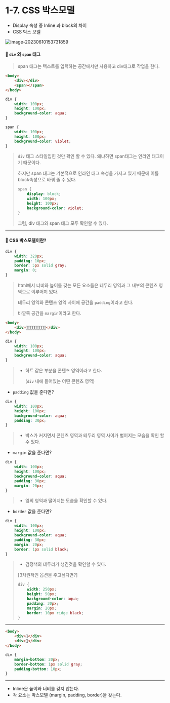 # 1-7. CSS 박스모델

* Display 속성 중 Inline 과 block의 차이 
* CSS 박스 모델 

![image-20230610153731859](C:\Users\areur\AppData\Roaming\Typora\typora-user-images\image-20230610153731859.png)

#### 📌 `div` 와 `span` 태그 

> span 태그는 텍스트를 입력하는 공간에서만 사용하고 div태그로 작업을 한다.  

```html
<body>
    <div></div>
    <span></span>
</body>
```

```css
div {
    width: 100px;
    height: 100px;
    background-color: aqua;
}

span {
    width: 100px;
    height: 100px;
    background-color: violet;
}
```

> `div` 태그 스타일입힌 것만 확인 할 수 있다. 왜냐하면 span태그는 인라인 태그이기 때문이다. 
>
> 하지만 span 태그는 기본적으로 인라인 태그 속성을 가지고 있기 때문에 이를 block속성으로  바꿔 줄 수 있다. 
>
> ```css
> span {
>     display: block;
>     width: 100px;
>     height: 100px;
>     background-color: violet;
> }
> ```
>
> 그럼, div 태그와 span 태그 모두 확인할 수 있다. 



---



#### 📌 CSS 박스모델이란? 

```CSS
div {
    width: 320px;
    padding: 10px;
    border: 5px solid gray;
    margin: 0;
}
```

> html에서 너비와 높이를 갖는 모든 요소들은 테두리 영역과 그 내부의 콘텐츠 영역으로 이루어져 있다. 
>
> 테두리 영역와 콘텐츠 영역 사이에 공간을 `padding`이라고 한다. 
>
> 바깥쪽 공간을 `margin`이라고 한다. 





```html
<body>
    <div>🖤🖤🖤🖤🖤🖤🖤🖤🖤</div>
</body>
```

```css
div {
    width: 100px;
    height: 100px;
    background-color: aqua;
}
```

> * 하트 같은 부분을 콘텐츠 영역이라고 한다. 
>
>   (`div` 내에 들어있는 어떤 콘텐츠 영역)



* `padding` 값을 준다면? 

```css
div {
    width: 100px;
    height: 100px;
    background-color: aqua;
    padding: 30px;
}
```

> * 박스가 커지면서 콘텐츠 영역과 테두리 영역 사이가 벌어지는 모습을 확인 할 수 있다. 



* `margin` 값을 준다면?

```css
div {
    width: 100px;
    height: 100px;
    background-color: aqua;
    padding: 30px;
    margin: 20px;
}
```

> * 옆의 영역과 떨어지는 모습을 확인할 수 있다. 



* `border` 값을 준다면?

```css
div {
    width: 100px;
    height: 100px;
    background-color: aqua;
    padding: 30px;
    margin: 20px;
    border: 1px solid black;
}
```

> * 검정색의 테두리가 생긴것을 확인할 수 있다. 
>
> [3차원적인 옵션을 주고싶다면?]
>
> ```css
> div {
>     width: 250px;
>     height: 50px;
>     background-color: aqua;
>     padding: 30px;
>     margin: 20px;
>     border: 10px ridge black;
> }
> ```





---



```html
<body>
    <div>🖤</div>
    <div>🖤</div>
</body>
```

```css
div {
    margin-bottom: 20px;
    border-bottom: 1px solid gray;
    padding-bottom: 10px;
}
```



---



* Inline은 높이와 너비를 갖지 않는다. 
* 각 요소는 박스모델 (margin, padding, border)을 갖는다. 

